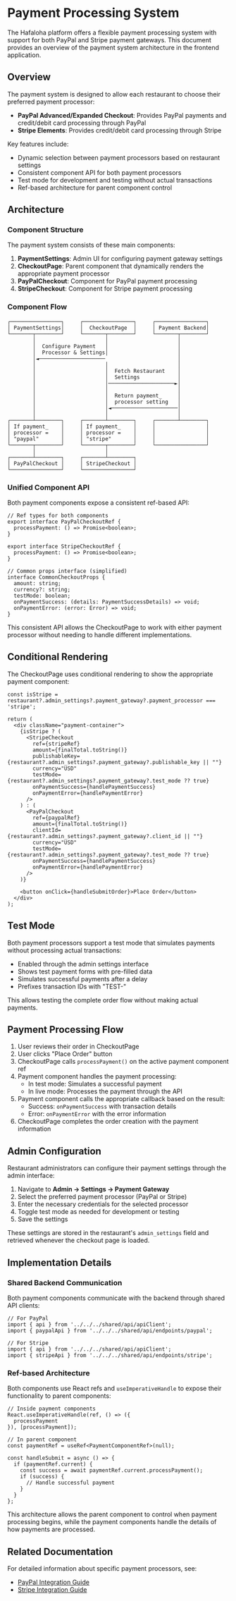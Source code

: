 # Payment Processing System

The Hafaloha platform offers a flexible payment processing system with support for both PayPal and Stripe payment gateways. This document provides an overview of the payment system architecture in the frontend application.

## Overview

The payment system is designed to allow each restaurant to choose their preferred payment processor:

- **PayPal Advanced/Expanded Checkout**: Provides PayPal payments and credit/debit card processing through PayPal
- **Stripe Elements**: Provides credit/debit card processing through Stripe

Key features include:

- Dynamic selection between payment processors based on restaurant settings
- Consistent component API for both payment processors
- Test mode for development and testing without actual transactions
- Ref-based architecture for parent component control

## Architecture

### Component Structure

The payment system consists of these main components:

1. **PaymentSettings**: Admin UI for configuring payment gateway settings
2. **CheckoutPage**: Parent component that dynamically renders the appropriate payment processor
3. **PayPalCheckout**: Component for PayPal payment processing
4. **StripeCheckout**: Component for Stripe payment processing

### Component Flow

```
┌────────────────┐     ┌────────────────┐     ┌────────────────┐
│ PaymentSettings│     │  CheckoutPage  │     │ Payment Backend│
└───────┬────────┘     └───────┬────────┘     └───────┬────────┘
        │                      │                      │
        │  Configure Payment   │                      │
        │  Processor & Settings│                      │
        │◄─────────────────────                       │
        │                      │                      │
        │                      │  Fetch Restaurant    │
        │                      │  Settings            │
        │                      │─────────────────────►│
        │                      │                      │
        │                      │  Return payment_     │
        │                      │  processor setting   │
        │                      │◄─────────────────────│
        │                      │                      │
┌───────┴────────┐     ┌───────┴────────┐     ┌───────┴────────┐
│ If payment_    │     │ If payment_    │     │                │
│ processor =    │     │ processor =    │     │                │
│ "paypal"       │     │ "stripe"       │     │                │
└───────┬────────┘     └───────┬────────┘     └────────────────┘
        │                      │                      
┌───────┴────────┐     ┌───────┴────────┐     
│ PayPalCheckout │     │ StripeCheckout │     
└────────────────┘     └────────────────┘     
```

### Unified Component API

Both payment components expose a consistent ref-based API:

```tsx
// Ref types for both components
export interface PayPalCheckoutRef {
  processPayment: () => Promise<boolean>;
}

export interface StripeCheckoutRef {
  processPayment: () => Promise<boolean>;
}

// Common props interface (simplified)
interface CommonCheckoutProps {
  amount: string;
  currency?: string;
  testMode: boolean;
  onPaymentSuccess: (details: PaymentSuccessDetails) => void;
  onPaymentError: (error: Error) => void;
}
```

This consistent API allows the CheckoutPage to work with either payment processor without needing to handle different implementations.

## Conditional Rendering

The CheckoutPage uses conditional rendering to show the appropriate payment component:

```tsx
const isStripe = restaurant?.admin_settings?.payment_gateway?.payment_processor === 'stripe';

return (
  <div className="payment-container">
    {isStripe ? (
      <StripeCheckout 
        ref={stripeRef}
        amount={finalTotal.toString()} 
        publishableKey={restaurant?.admin_settings?.payment_gateway?.publishable_key || ""}
        currency="USD"
        testMode={restaurant?.admin_settings?.payment_gateway?.test_mode ?? true}
        onPaymentSuccess={handlePaymentSuccess}
        onPaymentError={handlePaymentError}
      />
    ) : (
      <PayPalCheckout 
        ref={paypalRef}
        amount={finalTotal.toString()} 
        clientId={restaurant?.admin_settings?.payment_gateway?.client_id || ""}
        currency="USD"
        testMode={restaurant?.admin_settings?.payment_gateway?.test_mode ?? true}
        onPaymentSuccess={handlePaymentSuccess}
        onPaymentError={handlePaymentError}
      />
    )}
    
    <button onClick={handleSubmitOrder}>Place Order</button>
  </div>
);
```

## Test Mode

Both payment processors support a test mode that simulates payments without processing actual transactions:

- Enabled through the admin settings interface
- Shows test payment forms with pre-filled data
- Simulates successful payments after a delay
- Prefixes transaction IDs with "TEST-"

This allows testing the complete order flow without making actual payments.

## Payment Processing Flow

1. User reviews their order in CheckoutPage
2. User clicks "Place Order" button
3. CheckoutPage calls `processPayment()` on the active payment component ref
4. Payment component handles the payment processing:
   - In test mode: Simulates a successful payment
   - In live mode: Processes the payment through the API
5. Payment component calls the appropriate callback based on the result:
   - Success: `onPaymentSuccess` with transaction details
   - Error: `onPaymentError` with the error information
6. CheckoutPage completes the order creation with the payment information

## Admin Configuration

Restaurant administrators can configure their payment settings through the admin interface:

1. Navigate to **Admin → Settings → Payment Gateway**
2. Select the preferred payment processor (PayPal or Stripe)
3. Enter the necessary credentials for the selected processor
4. Toggle test mode as needed for development or testing
5. Save the settings

These settings are stored in the restaurant's `admin_settings` field and retrieved whenever the checkout page is loaded.

## Implementation Details

### Shared Backend Communication

Both payment components communicate with the backend through shared API clients:

```tsx
// For PayPal
import { api } from '../../../shared/api/apiClient';
import { paypalApi } from '../../../shared/api/endpoints/paypal';

// For Stripe
import { api } from '../../../shared/api/apiClient';
import { stripeApi } from '../../../shared/api/endpoints/stripe';
```

### Ref-based Architecture

Both components use React refs and `useImperativeHandle` to expose their functionality to parent components:

```tsx
// Inside payment components
React.useImperativeHandle(ref, () => ({
  processPayment
}), [processPayment]);

// In parent component
const paymentRef = useRef<PaymentComponentRef>(null);

const handleSubmit = async () => {
  if (paymentRef.current) {
    const success = await paymentRef.current.processPayment();
    if (success) {
      // Handle successful payment
    }
  }
};
```

This architecture allows the parent component to control when payment processing begins, while the payment components handle the details of how payments are processed.

## Related Documentation

For detailed information about specific payment processors, see:

- [PayPal Integration Guide](./paypal_integration.md)
- [Stripe Integration Guide](./stripe_integration.md)
